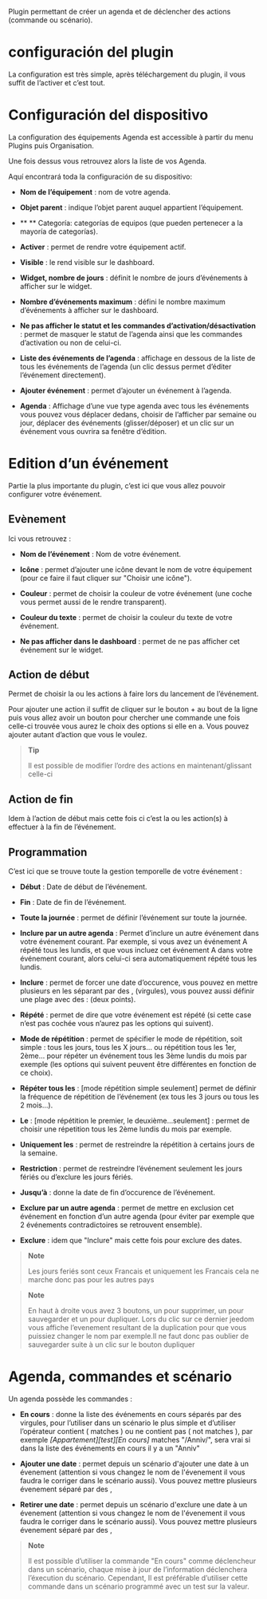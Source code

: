 Plugin permettant de créer un agenda et de déclencher des actions
(commande ou scénario).

configuración del plugin
=======================

La configuration est très simple, après téléchargement du plugin, il
vous suffit de l’activer et c’est tout.

Configuración del dispositivo
=============================

La configuration des équipements Agenda est accessible à partir du menu
Plugins puis Organisation.

Une fois dessus vous retrouvez alors la liste de vos Agenda.

Aquí encontrará toda la configuración de su dispositivo:

-   **Nom de l’équipement** : nom de votre agenda.

-   **Objet parent** : indique l’objet parent auquel
    appartient l’équipement.

-   ** ** Categoría: categorías de equipos (que pueden pertenecer a
    la mayoría de categorías).

-   **Activer** : permet de rendre votre équipement actif.

-   **Visible** : le rend visible sur le dashboard.

-   **Widget, nombre de jours** : définit le nombre de jours
    d’événements à afficher sur le widget.

-   **Nombre d’événements maximum** : défini le nombre maximum
    d’événements à afficher sur le dashboard.

-   **Ne pas afficher le statut et les commandes
    d’activation/désactivation** : permet de masquer le statut de
    l’agenda ainsi que les commandes d’activation ou non de celui-ci.

-   **Liste des événements de l’agenda** : affichage en dessous de la
    liste de tous les événements de l’agenda (un clic dessus permet
    d’éditer l’événement directement).

-   **Ajouter événement** : permet d’ajouter un événement à l’agenda.

-   **Agenda** : Affichage d’une vue type agenda avec tous les
    événements vous pouvez vous déplacer dedans, choisir de l’afficher
    par semaine ou jour, déplacer des événements (glisser/déposer) et un
    clic sur un événement vous ouvrira sa fenêtre d’édition.

Edition d’un événement 
======================

Partie la plus importante du plugin, c’est ici que vous allez pouvoir
configurer votre événement.

Evènement 
---------

Ici vous retrouvez :

-   **Nom de l’événement** : Nom de votre événement.

-   **Icône** : permet d’ajouter une icône devant le nom de votre
    équipement (pour ce faire il faut cliquer sur "Choisir une icône").

-   **Couleur** : permet de choisir la couleur de votre événement (une
    coche vous permet aussi de le rendre transparent).

-   **Couleur du texte** : permet de choisir la couleur du texte de
    votre événement.

-   **Ne pas afficher dans le dashboard** : permet de ne pas afficher
    cet événement sur le widget.

Action de début 
---------------

Permet de choisir la ou les actions à faire lors du lancement de
l’événement.

Pour ajouter une action il suffit de cliquer sur le bouton + au bout de
la ligne puis vous allez avoir un bouton pour chercher une commande une
fois celle-ci trouvée vous aurez le choix des options si elle en a. Vous
pouvez ajouter autant d’action que vous le voulez.

> **Tip**
>
> Il est possible de modifier l’ordre des actions en maintenant/glissant
> celle-ci

Action de fin 
-------------

Idem à l’action de début mais cette fois ci c’est la ou les action(s) à
effectuer à la fin de l’événement.

Programmation 
-------------

C’est ici que se trouve toute la gestion temporelle de votre événement :

-   **Début** : Date de début de l’événement.

-   **Fin** : Date de fin de l’événement.

-   **Toute la journée** : permet de définir l’événement sur toute
    la journée.

-   **Inclure par un autre agenda** : Permet d’inclure un autre
    événement dans votre événement courant. Par exemple, si vous avez un
    événement A répété tous les lundis, et que vous incluez cet
    événement A dans votre événement courant, alors celui-ci sera
    automatiquement répété tous les lundis.

-   **Inclure** : permet de forcer une date d’occurence, vous pouvez en
    mettre plusieurs en les séparant par des , (virgules), vous pouvez
    aussi définir une plage avec des : (deux points).

-   **Répété** : permet de dire que votre événement est répété (si cette
    case n’est pas cochée vous n’aurez pas les options qui suivent).

-   **Mode de répétition** : permet de spécifier le mode de répétition,
    soit simple : tous les jours, tous les X jours…​ ou répétition tous
    les 1er, 2ème…​ pour répéter un événement tous les 3ème lundis du
    mois par exemple (les options qui suivent peuvent être différentes
    en fonction de ce choix).

-   **Répéter tous les** : \[mode répétition simple seulement\] permet
    de définir la fréquence de répétition de l’événement (ex tous les 3
    jours ou tous les 2 mois…​).

-   **Le** : \[mode répétition le premier, le deuxième…​ seulement\] :
    permet de choisir une répetition tous les 2ème lundis du mois
    par exemple.

-   **Uniquement les** : permet de restreindre la répétition à certains
    jours de la semaine.

-   **Restriction** : permet de restreindre l’événement seulement les
    jours fériés ou d’exclure les jours fériés.

-   **Jusqu’à** : donne la date de fin d’occurence de l’événement.

-   **Exclure par un autre agenda** : permet de mettre en exclusion cet
    événement en fonction d’un autre agenda (pour éviter par exemple que
    2 événements contradictoires se retrouvent ensemble).

-   **Exclure** : idem que "Inclure" mais cette fois pour exclure
    des dates.

> **Note**
>
> Les jours feriés sont ceux Francais et uniquement les Francais cela ne
> marche donc pas pour les autres pays

> **Note**
>
> En haut à droite vous avez 3 boutons, un pour supprimer, un pour
> sauvegarder et un pour dupliquer. Lors du clic sur ce dernier jeedom
> vous affiche l’evenement resultant de la duplication pour que vous
> puissiez changer le nom par exemple.Il ne faut donc pas oublier de
> sauvegarder suite à un clic sur le bouton dupliquer

Agenda, commandes et scénario 
=============================

Un agenda possède les commandes :

-   **En cours** : donne la liste des événements en cours séparés par
    des virgules, pour l’utiliser dans un scénario le plus simple et
    d’utiliser l’opérateur contient ( matches ) ou ne contient pas ( not
    matches ), par exemple *\[Appartement\]\[test\]\[En cours\]* matches
    "/Anniv/", sera vrai si dans la liste des événements en cours il y a
    un "Anniv"

- **Ajouter une date** : permet depuis un scénario d'ajouter une date à un évenement (attention si vous changez le nom de l'évenement il vous faudra le corriger dans le scénario aussi). Vous pouvez mettre plusieurs évenement séparé par des ,

- **Retirer une date** : permet depuis un scénario d'exclure une date à un évenement (attention si vous changez le nom de l'évenement il vous faudra le corriger dans le scénario aussi). Vous pouvez mettre plusieurs évenement séparé par des ,

> **Note**
>
> Il est possible d’utiliser la commande "En cours" comme déclencheur
> dans un scénario, chaque mise à jour de l’information déclenchera
> l’éxecution du scénario. Cependant, Il est préférable d’utiliser cette
> commande dans un scénario programmé avec un test sur la valeur.
